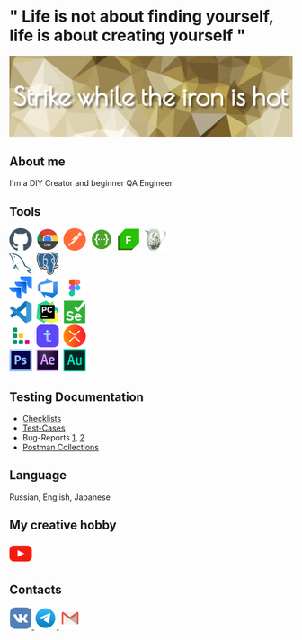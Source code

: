 # " Life is not about finding yourself, life is about creating yourself "

[![Header](https://github.com/hio-nika/hio-nika/blob/main/assets/pngwing-22.jpg)]()

## About me
I'm a DIY Creator and beginner QA Engineer

## Tools
<div>
  <img src="https://github.com/hio-nika/hio-nika/blob/develop/icon%20svg/pngfind.com-blast-png-162397.png" title="Github" alt="Github" width="40" height="40"/>&nbsp
  <img src="https://github.com/hio-nika/hio-nika/blob/develop/icon%20svg/chrome-dev-svgrepo-com.svg" title="DevTools" alt="DevTools" width="40" height="40"/>&nbsp
  <img src="https://github.com/hio-nika/hio-nika/blob/develop/icon%20svg/postman-icon-svgrepo-com.svg" title="Postman" alt="Postman" width="40" height="40"/>&nbsp
  <img src="https://github.com/hio-nika/hio-nika/blob/develop/icon%20svg/swagger-svgrepo-com.svg" title="Swagger" alt="Swagger" width="40" height="40"/>&nbsp
  <img src="https://github.com/hio-nika/hio-nika/blob/develop/icon%20svg/Fiddler-Everywhere-Icon.png" title="Fiddler" alt="Fiddler" width="40" height="40"/>&nbsp
  <img src="https://github.com/hio-nika/hio-nika/blob/develop/icon%20svg/charlesproxyicon.svg" title="Charles" alt="Charles" width="40" height="40"/>&nbsp
</div>

<div>
  <img src="https://github.com/hio-nika/hio-nika/blob/develop/icon%20svg/mysql-svgrepo-com.svg" title="MySQL" alt="MySQL" width="40" height="40"/>&nbsp
  <img src="https://github.com/hio-nika/hio-nika/blob/develop/icon%20svg/postgresql-svgrepo-com.svg" title="PostgreSQL" alt="PostgreSQL" width="40" height="40"/>&nbsp
</div>

<div>
  <img src="https://github.com/hio-nika/hio-nika/blob/develop/icon%20svg/jira-svgrepo-com.svg" title="Jira" alt="Jira" width="40" height="40"/>&nbsp
  <img src="https://github.com/hio-nika/hio-nika/blob/develop/icon%20svg/azure-devops-svgrepo-com.svg" title="AzureDevops" alt="AzureDevops" width="40" height="40"/>&nbsp
  <img src="https://github.com/hio-nika/hio-nika/blob/develop/icon%20svg/figma-svgrepo-com.svg" title="Figma" alt="Figma" width="40" height="40"/>&nbsp
</div>

<div>
  <img src="https://github.com/hio-nika/hio-nika/blob/develop/icon%20svg/visual-studio-code-1.svg" title="VisualStudioCode" alt="VisualStudioCode" width="40" height="40"/>&nbsp
  <img src="https://github.com/hio-nika/hio-nika/blob/develop/icon%20svg/Pycharm.svg" title="PyCharm" alt="PyCharm" width="40" height="40"/>&nbsp
  <img src="https://github.com/hio-nika/hio-nika/blob/develop/icon%20svg/selenium-svgrepo-com.svg" alt="Selenium" width="40" height="40"/>&nbsp
</div>

<div>
  <img src="https://github.com/hio-nika/hio-nika/blob/develop/icon%20svg/636b9b02d0fed9e2252790b2_TestRail_Logo_Square.svg" title="TestRail" alt="TestRail" width="40" height="40"/>&nbsp
  <img src="https://github.com/hio-nika/hio-nika/blob/develop/icon%20svg/testit-logo.svg" title="TestIt" alt="TestIt" width="40" height="40"/>&nbsp
  <img src="https://github.com/hio-nika/hio-nika/blob/develop/icon%20svg/Xmind.png" title="Xmind" alt="Xmind" width="40" height="40"/>&nbsp
</div>


<div>
  <img src="https://github.com/hio-nika/hio-nika/blob/develop/icon%20svg/adobe-photoshop-cs6-logo-svgrepo-com.svg" title="AdobePhotoshop" alt="AdobePhotoshop" width="40" height="40"/>&nbsp
  <img src="https://github.com/hio-nika/hio-nika/blob/develop/icon%20svg/after-effects-cc-logo-svgrepo-com.svg" title="AdobeAfterEffects" alt="AdobeAfterEffects" width="40" height="40"/>&nbsp
  <img src="https://github.com/hio-nika/hio-nika/blob/develop/icon%20svg/Audition.png" title="AdobeAudition" alt="AdobeAudition" width="40" height="40"/>&nbsp
</div>


## Testing Documentation
- [Checklists](https://docs.google.com/spreadsheets/d/1_dfyqxHg2yiuZoN847gZjuQVlkW1S9uxKspKXmmz5aw/edit#gid=565329736)
- [Test-Cases](https://docs.google.com/spreadsheets/d/1_dfyqxHg2yiuZoN847gZjuQVlkW1S9uxKspKXmmz5aw/edit#gid=0)
- Bug-Reports [1](https://docs.google.com/spreadsheets/d/1_dfyqxHg2yiuZoN847gZjuQVlkW1S9uxKspKXmmz5aw/edit#gid=587256877), [2](https://docs.google.com/spreadsheets/d/1_dfyqxHg2yiuZoN847gZjuQVlkW1S9uxKspKXmmz5aw/edit#gid=1209262402)
- [Postman Collections](postman/Petstore.postman_collection.json)



## Language
Russian, English, Japanese

## My creative hobby
  <div id="badges">
    <a href="https://www.youtube.com/HioDollHouse" target="_blank">
      <img src="https://github.com/hio-nika/hio-nika/blob/develop/icon%20svg/youtube-svgrepo-com.svg" width="40" height="40" alt="YouTube" />
    </a>
  </div>

## Сontacts
  <div id="badges">
    <a href="https://vk.com/hiodollhouse" target="_blank">
      <img src="https://github.com/hio-nika/hio-nika/blob/develop/icon%20svg/vk-1-logo-svgrepo-com.svg" width="40" height="40" alt="Vkontakte" />
    </a>
    <a href="https://t.me/hio_nika" target="_blank">
      <img src="https://github.com/hio-nika/hio-nika/blob/develop/icon%20svg/telegram-svgrepo-com.svg" width="40" height="40" alt="telegram" />
    </a>
    <a href="mailto:asya.sham.qa@gmail.com" target="_blank">
      <img src="https://github.com/hio-nika/hio-nika/blob/develop/icon%20svg/internet%2C%20computer%2C%20email%2C%20google%2C%20message%2C%20gmail%20icon.svg" width="40" height="40" alt="EMAIL" />
    </a>
  </div>










